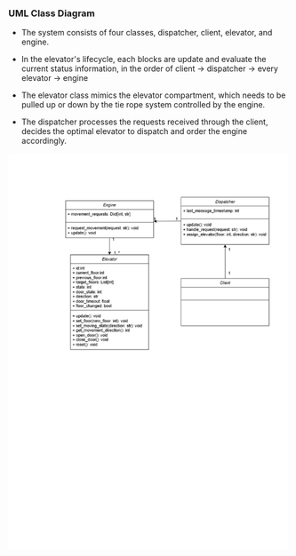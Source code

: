 ### UML Class Diagram

- The system consists of four classes, dispatcher, client, elevator, and engine.
- In the elevator's lifecycle, each blocks are update and evaluate the current status information, in the order of client -> dispatcher -> every
elevator -> engine
- The elevator class mimics the elevator compartment, which needs to be pulled up or down by the tie rope system controlled by the engine.

- The dispatcher processes the requests received through the client, decides the optimal elevator to dispatch and order the engine accordingly.

![UCD](./imgs/class_plot/class.drawio.png)